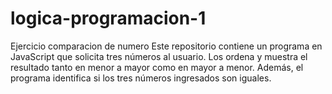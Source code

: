 # logica-programacion-1
Ejercicio comparacion de numero
Este repositorio contiene un programa en JavaScript que solicita tres números al usuario.
Los ordena y muestra el resultado tanto en menor a mayor como en mayor a menor.
Además, el programa identifica si los tres números ingresados son iguales.
